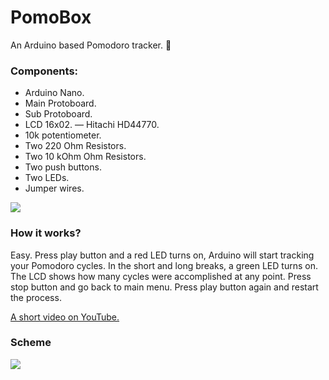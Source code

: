 # PomoBox

An Arduino based Pomodoro tracker. 🤖

### Components:
* Arduino Nano.
* Main Protoboard.
* Sub Protoboard.
* LCD 16x02. — Hitachi HD44770.
* 10k potentiometer.
* Two 220 Ohm Resistors.
* Two 10 kOhm Ohm Resistors.
* Two push buttons.
* Two LEDs.
* Jumper wires.

<p align=“center”>
  <img src=“/pics/image.jpeg” width=“620” height=“310”>
</p>

### How it works?
Easy. Press play button and a red LED turns on, Arduino will start tracking your Pomodoro cycles. In the short and long breaks, a green LED turns on. The LCD shows how many cycles were accomplished at any point. Press stop button and go back to main menu. Press play button again and restart the process.

[A short video on YouTube.](https://youtu.be/g9jUZnzG37Y)

### Scheme

<p align=“center”>
  <img src=“https://github.com/catorceveces/pomobox/blob/main/pics/scheme.png” width=“620” height=“310”>
</p>
